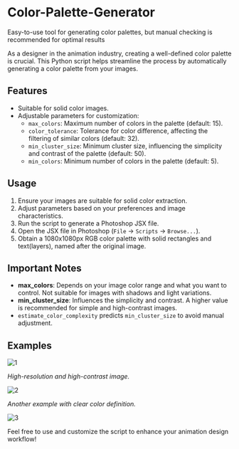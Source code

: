 # Color-Palette-Generator
Easy-to-use tool for generating color palettes, but manual checking is recommended for optimal results

As a designer in the animation industry, creating a well-defined color palette is crucial. 
This Python script helps streamline the process by automatically generating a color palette from your images.

## Features

- Suitable for solid color images.
- Adjustable parameters for customization:
  - `max_colors`: Maximum number of colors in the palette (default: 15).
  - `color_tolerance`: Tolerance for color difference, affecting the filtering of similar colors (default: 32).
  - `min_cluster_size`: Minimum cluster size, influencing the simplicity and contrast of the palette (default: 50).
  - `min_colors`: Minimum number of colors in the palette (default: 5).

## Usage

1. Ensure your images are suitable for solid color extraction.
2. Adjust parameters based on your preferences and image characteristics.
3. Run the script to generate a Photoshop JSX file.
4. Open the JSX file in Photoshop (`File` -> `Scripts` -> `Browse...`).
5. Obtain a 1080x1080px RGB color palette with solid rectangles and text(layers), named after the original image.

## Important Notes

- **max_colors**: Depends on your image color range and what you want to control. Not suitable for images with shadows and light variations.
- **min_cluster_size**: Influences the simplicity and contrast. A higher value is recommended for simple and high-contrast images.
- `estimate_color_complexity` predicts `min_cluster_size` to avoid manual adjustment.

## Examples
![1](https://github.com/ENIACZH/Color-Palette-Generator/assets/129947787/9887c3ff-dceb-4ed6-a481-dbf61b032aa3)

*High-resolution and high-contrast image.*

![2](https://github.com/ENIACZH/Color-Palette-Generator/assets/129947787/feb97410-3c91-4cc8-a9c1-36a31e350f8b)

*Another example with clear color definition.*

![3](https://github.com/ENIACZH/Color-Palette-Generator/assets/129947787/c2802b23-d2d0-44b8-b3d1-7c9ed13a9526)


Feel free to use and customize the script to enhance your animation design workflow!

